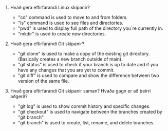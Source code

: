 1. Hvað gera eftirfarandi Linux skipanir?
    - "cd" command is used to move to and from folders.
    - "ls" command is used to see files and directories.
    - "pwd" is used to display full path of the directory you´re currently in.
    - "mkdir" is used to create new directories.

2. Hvað gera eftirfarandi Git skipanir?
    - "git clone" is used to make a copy of the existing git directory. (Basically creates a new branch outside of main).
    - "git status" is used to check if your branch is up to date and if you have any changes that you are yet to commit.
    - "git diff" is used to compare and show the difference between two version of the same file.

3. Hvað gera eftirfarandi Git skipanir saman? Hvaða gagn er að þeirri aðgerð?
    - "git log" is used to show commit history and specific changes.
    - "git checkout" is used to navigate between the branches created by "git branch"
    - "git branch" is used to create, list, rename, and delete branches.